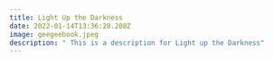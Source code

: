 ```yaml
---
title: Light Up the Darkness
date: 2022-01-14T13:36:28.208Z
image: geegeebook.jpeg
description: " This is a description for Light up the Darkness"
---
```

